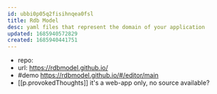 ```yaml
---
id: ubbi0p05q2fisihnqea0fsl
title: Rdb Model
desc: yaml files that represent the domain of your application
updated: 1685940572829
created: 1685940441751
---
```


- repo: 
- url: https://rdbmodel.github.io/
- #demo https://rdbmodel.github.io/#/editor/main
- [[p.provokedThoughts]] it's a web-app only, no source available?